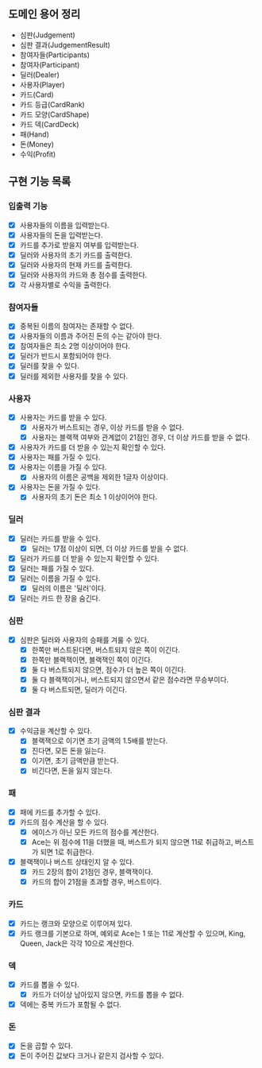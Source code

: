 ## 도메인 용어 정리

- 심판(Judgement)
- 심판 결과(JudgementResult)
- 참여자들(Participants)
- 참여자(Participant)
- 딜러(Dealer)
- 사용자(Player)
- 카드(Card)
- 카드 등급(CardRank)
- 카드 모양(CardShape)
- 카드 덱(CardDeck)
- 패(Hand)
- 돈(Money)
- 수익(Profit)

## 구현 기능 목록

### 입출력 기능

- [x] 사용자들의 이름을 입력받는다.
- [x] 사용자들의 돈을 입력받는다.
- [x] 카드를 추가로 받을지 여부를 입력받는다.
- [x] 딜러와 사용자의 초기 카드를 출력한다.
- [x] 딜러와 사용자의 현재 카드를 출력한다.
- [x] 딜러와 사용자의 카드와 총 점수를 출력한다.
- [x] 각 사용자별로 수익을 출력한다.

### 참여자들

- [x] 중복된 이름의 참여자는 존재할 수 없다.
- [x] 사용자들의 이름과 주어진 돈의 수는 같아야 한다.
- [x] 참여자들은 최소 2명 이상이어야 한다.
- [x] 딜러가 반드시 포함되어야 한다.
- [x] 딜러를 찾을 수 있다.
- [x] 딜러를 제외한 사용자를 찾을 수 있다.

### 사용자

- [x] 사용자는 카드를 받을 수 있다.
    - [x] 사용자가 버스트되는 경우, 이상 카드를 받을 수 없다.
    - [x] 사용자는 블랙잭 여부와 관계없이 21점인 경우, 더 이상 카드를 받을 수 없다.
- [x] 사용자가 카드를 더 받을 수 있는지 확인할 수 있다.
- [x] 사용자는 패를 가질 수 있다.
- [x] 사용자는 이름을 가질 수 있다.
    - [x] 사용자의 이름은 공백을 제외한 1글자 이상이다.
- [x] 사용자는 돈을 가질 수 있다.
    - [x] 사용자의 초기 돈은 최소 1 이상이어야 한다.

### 딜러

- [x] 딜러는 카드를 받을 수 있다.
    - [x] 딜러는 17점 이상이 되면, 더 이상 카드를 받을 수 없다.
- [x] 딜러가 카드를 더 받을 수 있는지 확인할 수 있다.
- [x] 딜러는 패를 가질 수 있다.
- [x] 딜러는 이름을 가질 수 있다.
    - [x] 딜러의 이름은 '딜러'이다.
- [x] 딜러는 카드 한 장을 숨긴다.

### 심판

- [x] 심판은 딜러와 사용자의 승패를 겨룰 수 있다.
    - [x] 한쪽만 버스트된다면, 버스트되지 않은 쪽이 이긴다.
    - [x] 한쪽만 블랙잭이면, 블랙잭인 쪽이 이긴다.
    - [x] 둘 다 버스트되지 않으면, 점수가 더 높은 쪽이 이긴다.
    - [x] 둘 다 블랙잭이거나, 버스트되지 않으면서 같은 점수라면 무승부이다.
    - [x] 둘 다 버스트되면, 딜러가 이긴다.

### 심판 결과

- [x] 수익금을 계산할 수 있다.
    - [x] 블랙잭으로 이기면 초기 금액의 1.5배를 받는다.
    - [x] 진다면, 모든 돈을 잃는다.
    - [x] 이기면, 초기 금액만큼 받는다.
    - [x] 비긴다면, 돈을 잃지 않는다.

### 패

- [x] 패에 카드를 추가할 수 있다.
- [x] 카드의 점수 계산을 할 수 있다.
    - [x] 에이스가 아닌 모든 카드의 점수를 계산한다.
    - [x] Ace는 위 점수에 11을 더했을 때, 버스트가 되지 않으면 11로 취급하고, 버스트가 되면 1로 취급한다.
- [x] 블랙잭이나 버스트 상태인지 알 수 있다.
    - [x] 카드 2장의 합이 21점인 경우, 블랙잭이다.
    - [x] 카드의 합이 21점을 초과할 경우, 버스트이다.

### 카드

- [x] 카드는 랭크와 모양으로 이루어져 있다.
- [x] 카드 랭크를 기본으로 하며, 예외로 Ace는 1 또는 11로 계산할 수 있으며, King, Queen, Jack은 각각 10으로 계산한다.

### 덱

- [x] 카드를 뽑을 수 있다.
    - [x] 카드가 더이상 남아있지 않으면, 카드를 뽑을 수 없다.
- [x] 덱에는 중복 카드가 포함될 수 없다.

### 돈

- [x] 돈을 곱할 수 있다.
- [x] 돈이 주어진 값보다 크거나 같은지 검사할 수 있다.

